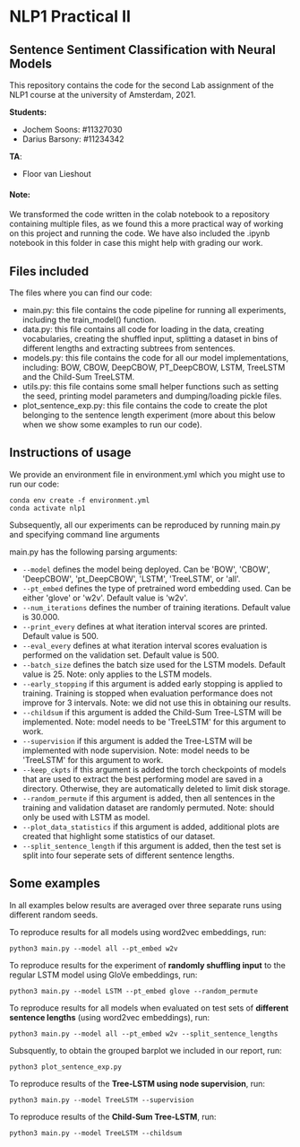 # NLP1 Practical II

## Sentence Sentiment Classification with Neural Models

This repository contains the code for the second Lab assignment of the NLP1 course at the university of Amsterdam, 2021.

**Students:**

* Jochem Soons:  #11327030
* Darius Barsony: #11234342

**TA**:

* Floor van Lieshout

#### Note:

We transformed the code written in the colab notebook to a repository containing multiple files, as we found this a more practical way of working on this project and running the code. We have also included the .ipynb notebook in this folder in case this might help with grading our work.

## Files included

The files where you can find our code:
- main.py: this file contains the code pipeline for running all experiments, including the train_model() function.
- data.py: this file contains all code for loading in the data, creating vocabularies, creating the shuffled input, splitting a dataset in bins of different lengths and extracting subtrees from sentences.
- models.py: this file contains the code for all our model implementations, including: BOW, CBOW, DeepCBOW, PT_DeepCBOW, LSTM, TreeLSTM and the Child-Sum TreeLSTM.
- utils.py: this file contains some small helper functions such as setting the seed, printing model parameters and dumping/loading pickle files.
- plot_sentence_exp.py: this file contains the code to create the plot belonging to the sentence length experiment (more about this below when we show some examples to run our code).

## Instructions of usage

We provide an environment file in environment.yml which you might use to run our code:

    conda env create -f environment.yml
    conda activate nlp1
    
Subsequently, all our experiments can be reproduced by running main.py and specifying command line arguments

main.py has the following parsing arguments:

- `--model` defines the model being deployed. Can be 'BOW', 'CBOW', 'DeepCBOW', 'pt_DeepCBOW', 'LSTM', 'TreeLSTM', or 'all'.
- `--pt_embed` defines the type of pretrained word embedding used. Can be either 'glove' or 'w2v'. Default value is 'w2v'.
- `--num_iterations` defines the number of training iterations. Default value is 30.000.
- `--print_every` defines at what iteration interval scores are printed. Default value is 500.
- `--eval_every` defines at what iteration interval scores evaluation is performed on the validation set. Default value is 500.
- `--batch_size` defines the batch size used for the LSTM models. Default value is 25. Note: only applies to the LSTM models.
- `--early_stopping` if this argument is added early stopping is applied to training. Training is stopped when evaluation performance does not improve for 3 intervals. Note: we did not use this in obtaining our results.
- `--childsum` if this argument is added the Child-Sum Tree-LSTM will be implemented. Note: model needs to be 'TreeLSTM' for this argument to work.
- `--supervision` if this argument is added the Tree-LSTM will be implemented with node supervision. Note: model needs to be 'TreeLSTM' for this argument to work.
- `--keep_ckpts` if this argument is added the torch checkpoints of models that are used to extract the best performing model are saved in a directory. Otherwise, they are automatically deleted to limit disk storage.
- `--random_permute` if this argument is added, then all sentences in the training and validation dataset are randomly permuted. Note: should only be used with LSTM as model.
- `--plot_data_statistics` if this argument is added, additional plots are created that highlight some statistics of our dataset.
- `--split_sentence_length` if this argument is added, then the test set is split into four seperate sets of different sentence lengths.

## Some examples

In all examples below results are averaged over three separate runs using different random seeds.

To reproduce results for all models using word2vec embeddings, run:
```
python3 main.py --model all --pt_embed w2v
```

To reproduce results for the experiment of **randomly shuffling input** to the regular LSTM model using GloVe embeddings, run:
```
python3 main.py --model LSTM --pt_embed glove --random_permute
```

To reproduce results for all models when evaluated on test sets of **different sentence lengths** (using word2vec embeddings), run:
```
python3 main.py --model all --pt_embed w2v --split_sentence_lengths
```

Subsquently, to obtain the grouped barplot we included in our report, run:
```
python3 plot_sentence_exp.py
```


To reproduce results of the **Tree-LSTM using node supervision**, run:
```
python3 main.py --model TreeLSTM --supervision
```

To reproduce results of the **Child-Sum Tree-LSTM**, run:
```
python3 main.py --model TreeLSTM --childsum
```



